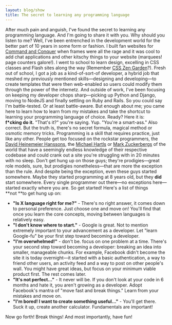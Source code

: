 ```yaml
---
layout: blog/show
title: The secret to learning any programming language
---
```


After much pain and anguish, I've found the secret to learning any programming language. And I'm going to share it with you. Why should you listen to me? Well, I've been entrenched in the development world for the better part of 10 years in some form or fashion. I built fan websites for [Command and Conquer](http://en.wikipedia.org/wiki/Command_%26_Conquer "Command & Conquer") when frames were all the rage and it was cool to add chat applications and other kitschy things to your website (marquees! page counters galore!). I went to school to learn design, excelling in CSS classes and Flash sites along the way (Remember [CSS Zen Garden](http://www.csszengarden.com/ "CSS Zen Garden")?). Fresh out of school, I got a job as a kind-of-sort-of developer, a hybrid job that meshed my previously mentioned skills—designing and developing—to create templates that were then web-enabled so users could modify them through the power of the internetz. And outside of work, I've been focusing on keeping my developer chops sharp—picking up Python and Django, moving to NodeJS and finally settling on Ruby and Rails. So you could say I'm battle-tested. Or at least battle-aware. But enough about me; you came here to learn how to learn from my mistakes and take the shortcut to learning your programming language of choice. Ready? Here it is: **f\*cking do it.** "That's it?" you're saying. Yup. "You're a smart-ass." Also correct. But the truth is, there's no secret formula, magical method or osmotic memory tricks. Programming is a skill that requires practice, just like any other. People get too focused on the rockstar programmers, the [David Heinemeier Hanssons](http://david.heinemeierhansson.com/ "David Heinemeier Hansson"), the [Michael Hartls](http://michaelhartl.com/ "Michael Hartl") or [Mark Zuckerbergs](http://facebook.com "Facebook") of the world that have a seemingly endless knowledge of their respective codebase and could crank out a site you're struggling with in 20 minutes with no sleep. Don't get hung up on those guys; they're prodigies—great role models, sure, but prodigies nonetheless—that are more the exception than the rule. And despite being the exception, even these guys started somewhere. Maybe they started programming at 8 years old, but they **did** start somewhere. Every single programmer out there—no exceptions here—started exactly where you are. So get started! Here's a list of things **not **to get hung up on:

- **"Is X language right for me?"** - There's no right answer, it comes down to personal preference. Just choose one and move on! You'll find that once you learn the core concepts, moving between languages is relatively easy.
- **"I don't know where to start."** - Google is great. Not to mention extremely important to your advancement as a developer. Let "learn Google-fu" be your first step toward becoming a developer.
- **"I'm overwhelmed!"** - don't be. focus on one problem at a time. There's your second step toward becoming a developer: breaking an idea into smaller, manageable chunks. For example, Facebook didn't become the site it is today overnight—it started with a basic authentication, a way to friend other users, an activity feed and a way to post on other people's wall. You might have great ideas, but focus on your minimum viable product first. The rest comes later.
- **"It's not perfect..."** - It never will be. If you don't look at your code in 6 months and hate it, you aren't growing as a developer. Adopt Facebook's mantra of "move fast and break things." Learn from your mistakes and move on.
- **"I'm bored! I want to create something useful..."** - You'll get there. Suck it up, create another calculator. Fundamentals are important!

Now go forth! Break things! And most importantly, have fun!

